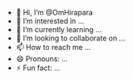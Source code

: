 - 👋 Hi, I’m @OmHirapara
- 👀 I’m interested in ...
- 🌱 I’m currently learning ...
- 💞️ I’m looking to collaborate on ...
- 📫 How to reach me ...
- 😄 Pronouns: ...
- ⚡ Fun fact: ...

<!---
OmHirapara/OmHirapara is a ✨ special ✨ repository because its `README.md` (this file) appears on your GitHub profile.
You can click the Preview link to take a look at your changes.
--->
